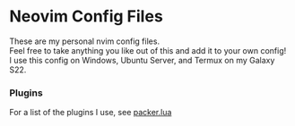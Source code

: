 
# Neovim Config Files

These are my personal nvim config files.  
Feel free to take anything you like out of this and add it to your own config!  
I use this config on Windows, Ubuntu Server, and Termux on my Galaxy S22.  

### Plugins

For a list of the plugins I use, see [packer.lua](https://github.com/Kolkhis/main-nvim-config/blob/main/lua/kolkhis/packer.lua)

